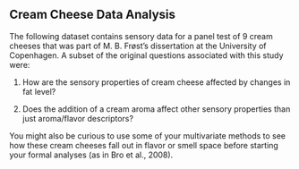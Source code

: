 ﻿## Cream Cheese Data Analysis

The following dataset contains sensory data for a panel test of 9 cream cheeses that was part of M. B. Frøst’s dissertation at the University of Copenhagen. A subset of the original questions associated with this study were:

1. How are the sensory properties of cream cheese affected by changes in fat level?

2. Does the addition of a cream aroma affect other sensory properties than just aroma/flavor descriptors?


You might also be curious to use some of your multivariate methods to see how these cream cheeses fall out in flavor or smell space before starting your formal analyses (as in Bro et al., 2008).



